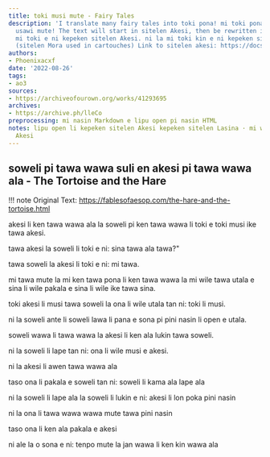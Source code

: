 ```yaml
---
title: toki musi mute - Fairy Tales
description: 'I translate many fairy tales into toki pona! mi toki pona e toki musi
  usawi mute! The text will start in sitelen Akesi, then be rewritten in sitelen Lasina.
  mi toki e ni kepeken sitelen Akesi. ni la mi toki kin e ni kepeken sitelen Lasina
  (sitelen Mora used in cartouches) Link to sitelen akesi: https://docs.google.com/document/d/16uRD4ag-reoUJLVuWT0CUXd4lHuRYHJ3Mn-JjFzFiRw/edit'
authors:
- Phoenixacxf
date: '2022-08-26'
tags:
- ao3
sources:
- https://archiveofourown.org/works/41293695
archives:
- https://archive.ph/lleCo
preprocessing: mi nasin Markdown e lipu open pi nasin HTML
notes: lipu open li kepeken sitelen Akesi kepeken sitelen Lasina · mi weka e sitelen
  Akesi
---
```


## soweli pi tawa wawa suli en akesi pi tawa wawa ala - The Tortoise and the Hare

!!! note
    Original Text: https://fablesofaesop.com/the-hare-and-the-tortoise.html

akesi li ken tawa wawa ala la soweli pi ken tawa wawa li toki e toki musi ike tawa akesi.

tawa akesi la soweli li toki e ni: sina tawa ala tawa?"

tawa soweli la akesi li toki e ni: mi tawa.

mi tawa mute la mi ken tawa pona li ken tawa wawa la mi wile tawa utala e sina li wile pakala e sina li wile ike tawa sina.

toki akesi li musi tawa soweli la ona li wile utala tan ni: toki li musi.

ni la soweli ante li soweli lawa li pana e sona pi pini nasin li open e utala.

soweli wawa li tawa wawa la akesi li ken ala lukin tawa soweli.

ni la soweli li lape tan ni: ona li wile musi e akesi.

ni la akesi li awen tawa wawa ala

taso ona li pakala e soweli tan ni: soweli li kama ala lape ala

ni la soweli li lape ala la soweli li lukin e ni: akesi li lon poka pini nasin

ni la ona li tawa wawa wawa mute tawa pini nasin

taso ona li ken ala pakala e akesi

ni ale la o sona e ni: tenpo mute la jan wawa li ken kin wawa ala